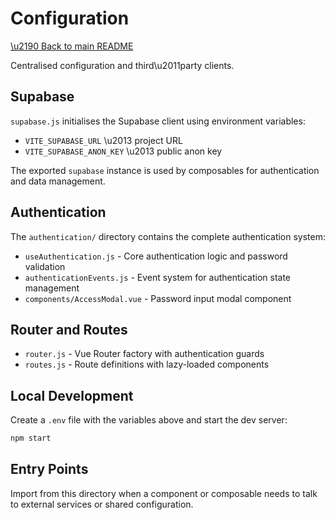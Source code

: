 # Configuration

[\u2190 Back to main README](../README.md)

Centralised configuration and third\u2011party clients.

## Supabase

`supabase.js` initialises the Supabase client using environment variables:

- `VITE_SUPABASE_URL` \u2013 project URL
- `VITE_SUPABASE_ANON_KEY` \u2013 public anon key

The exported `supabase` instance is used by composables for authentication and data management.

## Authentication

The `authentication/` directory contains the complete authentication system:

- `useAuthentication.js` - Core authentication logic and password validation
- `authenticationEvents.js` - Event system for authentication state management
- `components/AccessModal.vue` - Password input modal component

## Router and Routes

- `router.js` - Vue Router factory with authentication guards
- `routes.js` - Route definitions with lazy-loaded components

## Local Development

Create a `.env` file with the variables above and start the dev server:

```sh
npm start
```

## Entry Points

Import from this directory when a component or composable needs to talk to
external services or shared configuration.
